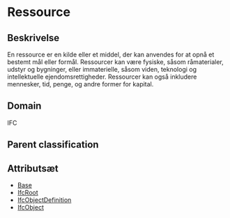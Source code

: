 # Ressource

## Beskrivelse

En ressource er en kilde eller et middel, der kan anvendes for at opnå et bestemt mål eller formål. Ressourcer kan være fysiske, såsom råmaterialer, udstyr og bygninger, eller immaterielle, såsom viden, teknologi og intellektuelle ejendomsrettigheder. Ressourcer kan også inkludere mennesker, tid, penge, og andre former for kapital.

## Domain

IFC

## Parent classification

## Attributsæt

- [Base](../../../GroupsOfAttributes/Base.md)
- [IfcRoot](../../../GroupsOfAttributes/IfcRoot.md)
- [IfcObjectDefinition](../../../GroupsOfAttributes/IfcObjectDefinition.md)
- [IfcObject](../../../GroupsOfAttributes/IfcObject.md)
